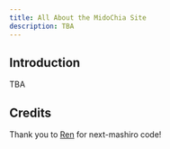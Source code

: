 ```yaml
---
title: All About the MidoChia Site
description: TBA
---
```


## Introduction

TBA

## Credits

Thank you to [Ren](https://watatomo.github.io/tl/) for next-mashiro code!
